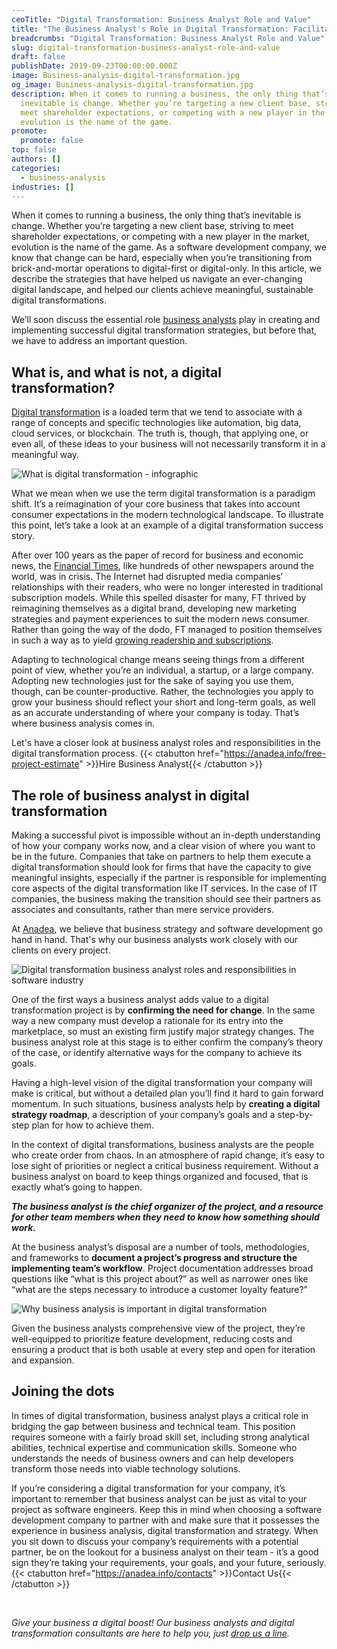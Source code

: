 ```yaml
---
ceoTitle: "Digital Transformation: Business Analyst Role and Value"
title: "The Business Analyst's Role in Digital Transformation: Facilitator or Leader?"
breadcrumbs: "Digital Transformation: Business Analyst Role and Value"
slug: digital-transformation-business-analyst-role-and-value
draft: false
publishDate: 2019-09-23T00:00:00.000Z
image: Business-analysis-digital-transformation.jpg
og_image: Business-analysis-digital-transformation.jpg
description: When it comes to running a business, the only thing that’s
  inevitable is change. Whether you’re targeting a new client base, striving to
  meet shareholder expectations, or competing with a new player in the market,
  evolution is the name of the game.
promote:
  promote: false
top: false
authors: []
categories:
  - business-analysis
industries: []
---
```

When it comes to running a business, the only thing that’s inevitable is change. Whether you’re targeting a new client base, striving to meet shareholder expectations, or competing with a new player in the market, evolution is the name of the game. As a software development company, we know that change can be hard, especially when you’re transitioning from brick-and-mortar operations to digital-first or digital-only. In this article, we describe the strategies that have helped us navigate an ever-changing digital landscape, and helped our clients achieve meaningful, sustainable digital transformations.

We’ll soon discuss the essential role [business analysts](https://anadea.info/services/business-analysis) play in creating and implementing successful digital transformation strategies, but before that, we have to address an important question.

## What is, and what is not, a digital transformation?

<a href="https://anadea.info/blog/digital-transformation" target="_blank">Digital transformation</a> is a loaded term that we tend to associate with a range of concepts and specific technologies like automation, big data, cloud services, or blockchain. The truth is, though, that applying one, or even all, of these ideas to your business will not necessarily transform it in a meaningful way.

![What is digital transformation - infographic](What-is-digital-transformation-infographic.png)

What we mean when we use the term digital transformation is a paradigm shift. It’s a reimagination of your core business that takes into account consumer expectations in the modern technological landscape. To illustrate this point, let’s take a look at an example of a digital transformation success story.

After over 100 years as the paper of record for business and economic news, the <a href="https://www.ft.com" target="_blank">Financial Times</a>, like hundreds of other newspapers around the world, was in crisis. The Internet had disrupted media companies’ relationships with their readers, who were no longer interested in traditional subscription models. While this spelled disaster for many, FT thrived by reimagining themselves as a digital brand, developing new marketing strategies and payment experiences to suit the modern news consumer. Rather than going the way of the dodo, FT managed to position themselves in such a way as to yield <a href="https://www.forbes.com/sites/jasonbloomberg/2014/11/05/digital-transformation-in-action-at-the-financial-times/#1983ec9f170a" target="_blank">growing readership and subscriptions</a>.

Adapting to technological change means seeing things from a different point of view, whether you’re an individual, a startup, or a large company. Adopting new technologies just for the sake of saying you use them, though, can be counter-productive. Rather, the technologies you apply to grow your business should reflect your short and long-term goals, as well as an accurate understanding of where your company is today. That’s where business analysis comes in.

Let's have a closer look at business analyst roles and responsibilities in the digital transformation process.
{{< ctabutton href="https://anadea.info/free-project-estimate" >}}Hire Business Analyst{{< /ctabutton >}}

## The role of business analyst in digital transformation

Making a successful pivot is impossible without an in-depth understanding of how your company works now, and a clear vision of where you want to be in the future. Companies that take on partners to help them execute a digital transformation should look for firms that have the capacity to give meaningful insights, especially if the partner is responsible for implementing core aspects of the digital transformation like IT services. In the case of IT companies, the business making the transition should see their partners as associates and consultants, rather than mere service providers.

At [Anadea](https://anadea.info/), we believe that business strategy and software development go hand in hand. That's why our business analysts work closely with our clients on every project.

![Digital transformation business analyst roles and responsibilities in software industry](Digital-transformation-business-analyst-roles-and-responsibilities.jpg)

One of the first ways a business analyst adds value to a digital transformation project is by **confirming the need for change**. In the same way a new company must develop a rationale for its entry into the marketplace, so must an existing firm justify major strategy changes. The business analyst role at this stage is to either confirm the company’s theory of the case, or identify alternative ways for the company to achieve its goals.

Having a high-level vision of the digital transformation your company will make is critical, but without a detailed plan you’ll find it hard to gain forward momentum. In such situations, business analysts help by **creating a digital strategy roadmap**, a description of your company’s goals and a step-by-step plan for how to achieve them.

In the context of digital transformations, business analysts are the people who create order from chaos. In an atmosphere of rapid change, it’s easy to lose sight of priorities or neglect a critical business requirement. Without a business analyst on board to keep things organized and focused, that is exactly what’s going to happen.

***The business analyst is the chief organizer of the project, and a resource for other team members when they need to know how something should work.***

At the business analyst’s disposal are a number of tools, methodologies, and frameworks to **document a project’s progress and structure the implementing team’s workflow**. Project documentation addresses broad questions like “what is this project about?” as well as narrower ones like “what are the steps necessary to introduce a customer loyalty feature?”

![Why business analysis is important in digital transformation](Why-business-analysis-is-important.jpg)

Given the business analysts comprehensive view of the project, they’re well-equipped to prioritize feature development, reducing costs and ensuring a product that is both usable at every step and open for iteration and expansion.


## Joining the dots

In times of digital transformation, business analyst plays a critical role in bridging the gap between business and technical team. This position requires someone with a fairly broad skill set, including strong analytical abilities, technical expertise and communication skills. Someone who understands the needs of business owners and can help developers transform those needs into viable technology solutions.

If you’re considering a digital transformation for your company, it’s important to remember that business analyst can be just as vital to your project as software engineers. Keep this in mind when choosing a software development company to partner with and make sure that it possesses the experience in business analysis, digital transformation and strategy. When you sit down to discuss your company’s requirements with a potential partner, be on the lookout for a business analyst on their team - it’s a good sign they’re taking your requirements, your goals, and your future, seriously.
{{< ctabutton href="https://anadea.info/contacts" >}}Contact Us{{< /ctabutton >}}


<br />

*Give your business a digital boost! Our business analysts and digital transformation consultants are here to help you, just [drop us a line](https://anadea.info/contacts).*

